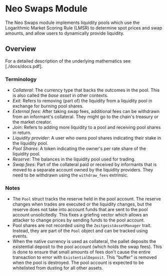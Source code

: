 # Neo Swaps Module

The Neo Swaps module implements liquidity pools which use the Logarithmic Market
Scoring Rule (LMSR) to determine spot prices and swap amounts, and allow users
to dynamically provide liquidity.

## Overview

For a detailed description of the underlying mathematics see [./docs/docs.pdf].

### Terminology

-   _Collateral_: The currency type that backs the outcomes in the pool. This is
    also called the _base asset_ in other contexts.
-   _Exit_: Refers to removing (part of) the liquidity from a liquidity pool in
    exchange for burning pool shares.
-   _External fees_: After taking swap fees, additional fees can be withdrawn
    from an informant's collateral. They might go to the chain's treasury or the
    market creator.
-   _Join_: Refers to adding more liquidity to a pool and receiving pool shares
    in return.
-   _Liquidity provider_: A user who owns pool shares indicating their stake in
    the liquidity pool.
-   _Pool Shares_: A token indicating the owner's per rate share of the
    liquidity pool.
-   _Reserve_: The balances in the liquidity pool used for trading.
-   _Swap fees_: Part of the collateral paid or received by informants that is
    moved to a separate account owned by the liquidity providers. They need to
    be withdrawn using the `withdraw_fees` extrinsic.

### Notes

-   The `Pool` struct tracks the reserve held in the pool account. The reserve
    changes when trades are executed or the liquidity changes, but the reserve
    does not take into account funds that are sent to the pool account
    unsolicitedly. This fixes a griefing vector which allows an attacker to
    change prices by sending funds to the pool account.
-   Pool shares are not recorded using the `ZeitgeistAssetManager` trait.
    Instead, they are part of the `Pool` object and can be tracked using events.
-   When the native currency is used as collateral, the pallet deposits the
    existential deposit to the pool account (which holds the swap fees). This is
    done to ensure that small amounts of fees don't cause the entire transaction
    to error with `ExistentialDeposit`. This "buffer" is removed when the pool
    is destroyed. The pool account is expected to be whitelisted from dusting
    for all other assets.
